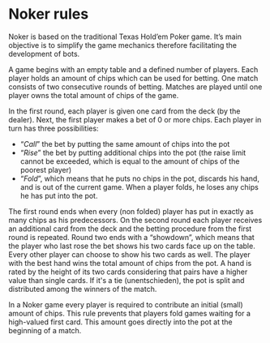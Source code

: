 # Noker rules

Noker is based on the traditional Texas Hold’em Poker game. It’s main objective is to simplify the game mechanics
therefore facilitating the development of bots.

A game begins with an empty table and a defined number of players. Each player holds an amount of chips which can be
used for betting. One match consists of two consecutive rounds of betting. Matches are played until one player owns the
total amount of chips of the game.

In the first round, each player is given one card from the deck (by the dealer). Next, the first player makes a bet of
0 or more chips. Each player in turn has three possibilities:

* “_Call_” the bet by putting the same amount of chips into the pot
* “_Rise_” the bet by putting additional chips into the pot (the raise limit cannot be exceeded, which is equal to the amount of chips of the poorest player)
* “_Fold_”, which means that he puts no chips in the pot, discards his hand, and is out of the current game. When a player folds, he loses any chips he has put into the pot.

The first round ends when every (non folded) player has put in exactly as many chips as his predecessors.
On the second round each player receives an additional card from the deck and the betting procedure from the first round
is repeated. Round two ends with a “showdown”, which means that the player who last rose the bet shows his two cards face up on the table.
Every other player can choose to show his two cards as well. The player with the best hand wins the total amount of chips from the pot.
A hand is rated by the height of its two cards considering that pairs have a higher value than single cards. If it's a tie (unentschieden),
the pot is split and distributed among the winners of the match.

In a Noker game every player is required to contribute an initial (small) amount of chips. This rule prevents that players
fold games waiting for a high-valued first card. This amount goes directly into the pot at the beginning of a match.
